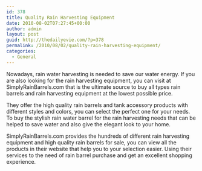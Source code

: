```yaml
---
id: 378
title: Quality Rain Harvesting Equipment
date: 2010-08-02T07:27:45+00:00
author: admin
layout: post
guid: http://thedailyevie.com/?p=378
permalink: /2010/08/02/quality-rain-harvesting-equipment/
categories:
  - General
---
```

Nowadays, rain water harvesting is needed to save our water energy. If you are also looking for the rain harvesting equipment, you can visit at SimplyRainBarrels.com that is the ultimate source to buy all types rain barrels and rain harvesting equipment at the lowest possible price.

They offer the high quality rain barrels and tank accessory products with different styles and colors, you can select the perfect one for your needs. To buy the stylish rain water barrel for the rain harvesting needs that can be helped to save water and also give the elegant look to your home.

SimplyRainBarrels.com provides the hundreds of different rain harvesting equipment and high quality rain barrels for sale, you can view all the products in their website that help you to your selection easier. Using their services to the need of rain barrel purchase and get an excellent shopping experience.